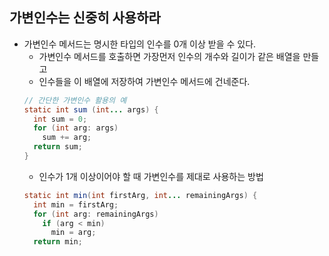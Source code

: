 ## 가변인수는 신중히 사용하라
  - 가변인수 메서드는 명시한 타입의 인수를 0개 이상 받을 수 있다.
    - 가변인수 메서드를 호출하면 가장먼저 인수의 개수와 길이가 같은 배열을 만들고
    - 인수들을 이 배열에 저장하여 가변인수 메서드에 건네준다.
    ```java
    // 간단한 가변인수 활용의 예
    static int sum (int... args) {
      int sum = 0;
      for (int arg: args)
        sum += arg;
      return sum;
    }
    ```
    - 인수가 1개 이상이어야 할 때 가변인수를 제대로 사용하는 방법
    ```java
    static int min(int firstArg, int... remainingArgs) {
      int min = firstArg;
      for (int arg: remainingArgs)
        if (arg < min)
          min = arg;
      return min;
    ```
